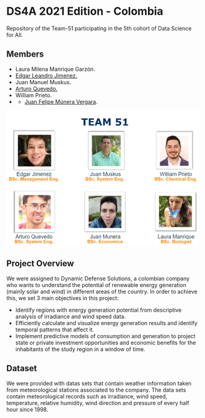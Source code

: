 # DS4A 2021 Edition - Colombia

Repository of the Team-51 participating in the 5th cohort of Data Science for All.

## Members 

- Laura Milena Manrique Garzón.
- [Edgar Leandro Jimenez.](https://www.linkedin.com/in/edgarleandrojimenez/)
- Juan Manuel Muskus.
- [Arturo Quevedo.](https://www.linkedin.com/in/arturo-quevedo/)
- William Prieto.
- - [Juan Felipe Múnera Vergara](https://www.linkedin.com/in/jfmra99/).

![alt text](https://github.com/eljimenezj/Team_51_DS4A_2021/blob/main/Images/team51.PNG?raw=true)

## Project Overview
We were assigned to Dynamic Defense Solutions, a colombian company who wants to understand the potential of renewable energy generation (mainly solar and wind) in different areas of the country. In order to achieve this, we set 3 main objectives in this project:
- Identify regions with energy generation potential from descriptive analysis of irradiance and wind speed data.
- Efficiently calculate and visualize energy generation results and identify temporal patterns that affect it.
- Implement predictive models of consumption and generation to project state or private investment opportunities and economic benefits for the inhabitants of the study region in a window of time.

## Dataset

We were provided with datas sets that contain weather information taken from meteorological stations associated to the company. The data sets contain meteorological records such as irradiance, wind speed, temperature, relative humidity, wind direction and pressure of every half hour since 1998. 
